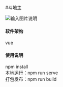 #斗地主

![输入图片说明](https://images.gitee.com/uploads/images/2020/0926/180427_65599512_2665180.png "QQ图片20200926174210.png")

#### 软件架构  
vue  
  
#### 使用说明  
npm install  
本地运行：npm run serve  
打包发布：npm run build


